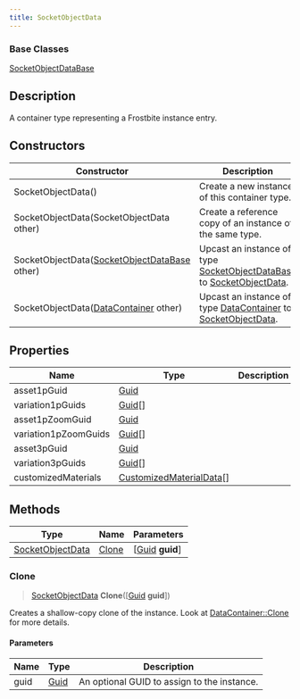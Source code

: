 ```yaml
---
title: SocketObjectData
---
```

### Base Classes

[SocketObjectDataBase](SocketObjectDataBase)

## Description

A container type representing a Frostbite instance entry.

## Constructors

| Constructor                                                                 | Description                                                                                                             |
| --------------------------------------------------------------------------- | ----------------------------------------------------------------------------------------------------------------------- |
| SocketObjectData()                                                          | Create a new instance of this container type.                                                                           |
| SocketObjectData(SocketObjectData other)                                    | Create a reference copy of an instance of the same type.                                                                |
| SocketObjectData([SocketObjectDataBase](SocketObjectDataBase) other)        | Upcast an instance of type [SocketObjectDataBase](SocketObjectDataBase) to [SocketObjectData](SocketObjectData).        |
| SocketObjectData([DataContainer](/vext/ref/shared/class/datacontainer) other) | Upcast an instance of type [DataContainer](/vext/ref/shared/class/datacontainer) to [SocketObjectData](SocketObjectData). |

## Properties

| Name                 | Type                                                 | Description |
| -------------------- | ---------------------------------------------------- | ----------- |
| asset1pGuid          | [Guid](/vext/ref/shared/class/Guid)                    |             |
| variation1pGuids     | [Guid](/vext/ref/shared/class/Guid)\[\]                |             |
| asset1pZoomGuid      | [Guid](/vext/ref/shared/class/Guid)                    |             |
| variation1pZoomGuids | [Guid](/vext/ref/shared/class/Guid)\[\]                |             |
| asset3pGuid          | [Guid](/vext/ref/shared/class/Guid)                    |             |
| variation3pGuids     | [Guid](/vext/ref/shared/class/Guid)\[\]                |             |
| customizedMaterials  | [CustomizedMaterialData](CustomizedMaterialData)\[\] |             |

## Methods

| Type                                 | Name            | Parameters                                     |
| ------------------------------------ | --------------- | ---------------------------------------------- |
| [SocketObjectData](SocketObjectData) | [Clone](#clone) | \[[Guid](/vext/ref/shared/class/guid) **guid**\] |

### Clone

> [SocketObjectData](SocketObjectData) **Clone**(\[[Guid](/vext/ref/shared/class/guid) **guid**\])

Creates a shallow-copy clone of the instance. Look at [DataContainer::Clone](/vext/ref/shared/class/datacontainer#clone) for more details.

#### Parameters

| Name | Type         | Description                                 |
| ---- | ------------ | ------------------------------------------- |
| guid | [Guid](Guid) | An optional GUID to assign to the instance. |
